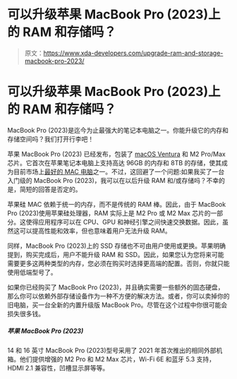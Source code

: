 # 可以升级苹果 MacBook Pro (2023)上的 RAM 和存储吗？

> 原文：<https://www.xda-developers.com/upgrade-ram-and-storage-macbook-pro-2023/>

# 可以升级苹果 MacBook Pro (2023)上的 RAM 和存储吗？

MacBook Pro (2023)是迄今为止最强大的笔记本电脑之一。你能升级它的内存和存储空间吗？我们打开行李吧！

苹果 MacBook Pro (2023) 已经发布，包装了 [macOS Ventura](https://www.xda-developers.com/macos-ventura/) 和 M2 Pro/Max 芯片。它首次在苹果笔记本电脑上支持高达 96GB 的内存和 8TB 的存储，使其成为目前市场上[最好的 MAC 电脑](https://www.xda-developers.com/best-macs/)之一。不过，这回避了一个问题:如果我买了一台入门级的 MacBook Pro (2023)，我可以在以后升级 RAM 和/或存储吗？不幸的是，简短的回答是否定的。

苹果硅 MAC 依赖于统一的内存，而不是传统的 RAM 棒。因此，由于 MacBook Pro (2023)使用苹果硅处理器，RAM 实际上是 M2 Pro 或 M2 Max 芯片的一部分。这使得应用程序可以在 CPU、GPU 和神经引擎之间快速交换数据。因此，虽然这可以提高性能和效率，但也意味着用户无法升级 RAM。

同样，MacBook Pro (2023)上的 SSD 存储也不可由用户使用或更换。苹果明确提到，购买完成后，用户不能升级 RAM 和 SSD。因此，如果您认为您将来可能需要更多这两种类型的内存，您必须在购买时选择更高端的配置。否则，你就只能使用低端型号了。

如果你已经购买了 MacBook Pro (2023)，并且确实需要一些额外的固态硬盘，那么你可以依赖外部存储设备作为一种不方便的解决方法。或者，你可以卖掉你的旧电脑，买一台全新的内置升级版 MacBook Pro。尽管在这个过程中你很可能会损失很多钱。

##### 苹果 MacBook Pro (2023)

14 和 16 英寸 MacBook Pro (2023)型号采用了 2021 年首次推出的相同外部机箱。他们提供增强的 M2 Pro 和 M2 Max 芯片，Wi-Fi 6E 和蓝牙 5.3 支持，HDMI 2.1 兼容性，凹槽显示屏等等。